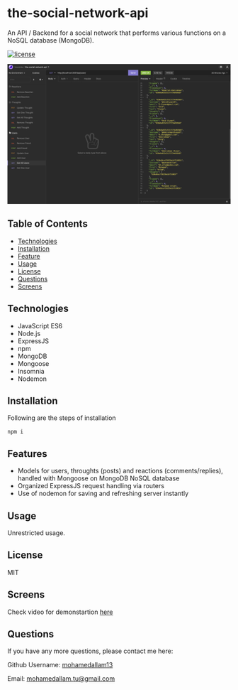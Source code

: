 # the-social-network-api
An API / Backend for a social network that performs various functions on a NoSQL database (MongoDB).

[![license](https://img.shields.io/github/license/DAVFoundation/captain-n3m0.svg?style=flat-square)](https://github.com/DAVFoundation/captain-n3m0/blob/master/LICENSE)

![Product screenshot](./screenshots/screenshot1.png)

## Table of Contents

* [Technologies](#technologies)
* [Installation](#installation)
* [Feature](#feature)
* [Usage](#usage)
* [License](#license)
* [Questions](#questions)
* [Screens](#screens)


## Technologies 

* JavaScript ES6
* Node.js
* ExpressJS
* npm
* MongoDB
* Mongoose
* Insomnia
* Nodemon

## Installation 

Following are the steps of installation

```
npm i
```

## Features

* Models for users, throughts (posts) and reactions (comments/replies), handled with Mongoose on MongoDB NoSQL database
* Organized ExpressJS request handling via routers
* Use of nodemon for saving and refreshing server instantly

## Usage 

Unrestricted usage.


## License 

MIT

## Screens


Check video for demonstartion [here](https://youtu.be/C2FjFK7jcA8)

## Questions 

If you have any more questions, please contact me here:

Github Username: [mohamedallam13](https://github.com/mohamedallam13)

Email: [mohamedallam.tu@gmail.com](mailto:mohamedallam.tu@gmail.com)


